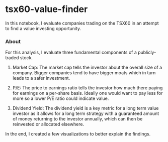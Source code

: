 # tsx60-value-finder
In this notebook, I evaluate companies trading on the TSX60 in an attempt to find a value investing opportunity.

### About

For this analysis, I evaluate three fundamental components of a publicly-traded stock.

1. Market Cap: The market cap tells the investor about the overall size of a company. Bigger companies tend to have bigger moats which in turn leads to a safer investment.

2. P/E: The price to earnings ratio tells the investor how much there paying for earnings on a per-share basis. Ideally one would want to pay less for more so a lower P/E ratio could indicate value.

3. Dividend Yield: The dividend yield is a key metric for a long term value investor as it allows for a long term strategy with a guaranteed amount of money returning to the investor annually, which can then be reinvested or allocated elsewhere.

In the end, I created a few visualizations to better explain the findings.
